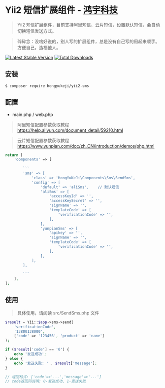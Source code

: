 # Yii2 短信扩展组件 - [鸿宇科技](http://www.hongyuvip.com/)

> Yii2 短信扩展组件，目前支持阿里短信、云片短信，设置默认短信，会自动切换短信发送方式。

> 碎碎念：没啥好说的，别人写的扩展组件，总是没有自己写的用起来顺手。方便自己，造福他人。

[![Latest Stable Version](https://poser.pugx.org/hongyukeji/yii2-sms/v/stable.png)](https://packagist.org/packages/hongyukeji/yii2-sms)
[![Total Downloads](https://poser.pugx.org/hongyukeji/yii2-sms/downloads.png)](https://packagist.org/packages/hongyukeji/yii2-sms)


## 安装

```
$ composer require hongyukeji/yii2-sms
```

## 配置

* main.php / web.php 

> 阿里短信配置参数获取教程 https://help.aliyun.com/document_detail/59210.html

> 云片短信配置参数获取教程 https://www.yunpian.com/doc/zh_CN/introduction/demos/php.html

```php
return [
    'components' => [
    
        ```
        'sms' => [
            'class' => 'HongYuKeJi\Components\Sms\SendSms',
            'config' => [
                'default' => 'aliSms',    // 默认短信
                'aliSms' => [
                    'accessKeyId' => '',
                    'accessKeySecret' => '',
                    'signName' => '',
                    'templateCode' => [
                        'verificationCode' => '',
                    ],
                ],
                'yunpianSms' => [
                    'apikey' => '',
                    'signName' => '',
                    'templateCode' => [
                        'verificationCode' => '',
                    ],
                ],
            ],
        ],
        
        ```
    ],
];
```

## 使用

> 具体使用，请阅读 src/SendSms.php 文件

```php
$result = Yii::$app->sms->send(
    'verificationCode',
    '13800138000',
    ['code' => '123456', 'product' => 'name']
);

if ($result['code'] == '0') {
    echo '发送成功';
} else {
    echo '发送失败: ' . $result['message'];
}

// 返回格式: ['code'=>'...','message'=>'...']
// code返回码说明: 0-发送成功, 1-发送失败
```